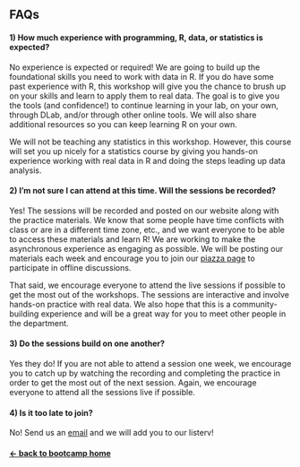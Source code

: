 ## FAQs
#### 1) How much experience with programming, R, data, or statistics is expected?

No experience is expected or required! We are going to build up the foundational skills you need to work with data in R. If you do have some past experience with R, this workshop will give you the chance to brush up on your skills and learn to apply them to real data. The goal is to give you the tools (and confidence!) to continue learning in your lab, on your own, through DLab, and/or through other online tools. We will also share additional resources so you can keep learning R on your own.

We will not be teaching any statistics in this workshop. However, this course will set you up nicely for a statistics course by giving you hands-on experience working with real data in R and doing the steps leading up data analysis. 


#### 2) I’m not sure I can attend at this time. Will the sessions be recorded?


Yes! The sessions will be recorded and posted on our website along with the practice materials. We know that some people have time conflicts with class or are in a different time zone, etc., and we want everyone to be able to access these materials and learn R! We are working to make the asynchronous experience as engaging as possible. We will be posting our materials each week and encourage you to join our [piazza page](piazza.com/berkeley/summer2021/psychbootcamp) to participate in offline discussions. 

 That said, we encourage everyone to attend the live sessions if possible to get the most out of the workshops. The sessions are interactive and involve hands-on practice with real data. We also hope that this is a community-building experience and will be a great way for you to meet other people in the department.

#### 3) Do the sessions build on one another?
Yes they do! If you are not able to attend a session one week, we encourage you to catch up by watching the recording and completing the practice in order to get the most out of the next session. Again, we encourage everyone to attend all the sessions live if possible.

#### 4) Is it too late to join? 
No! Send us an [email](mailto:wvoorhies@berkeley.edu) and we will add you to our listerv! 


#### [<- back to bootcamp home](https://ucb-psychology-quack.github.io/site/summer_bootcamp/bootcamp)
